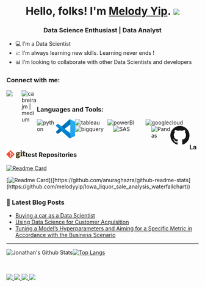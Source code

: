 <h1 align="center">  Hello, folks! I'm <a href="https://www.linkedin.com/in/melodyyip/"><b>Melody Yip</b></a>. <img src="https://raw.githubusercontent.com/MartinHeinz/MartinHeinz/master/wave.gif" width="30px">
 
<!-- <h3 align="center">Data Science Enthusiast| Data analyt |<a href="https://public.tableau.com/profile/rohan.kokkula#!/"><b> Tableau Analyst</b></a> | </h3></h1> -->
  
<h3 align="center">Data Science Enthusiast | Data Analyst  </h3></h1>

- 💻 I’m a Data Scientist
- 📈 I’m always learning new skills. Learning never ends !
- 📊 I’m looking to collaborate with other Data Scientists and developers 

### Connect with me:

[<img align="left"  width="40px" src="https://www.vectorlogo.zone/logos/linkedin/linkedin-tile.svg" />](https://www.linkedin.com/in/melodyyip/)

[<img align="left" alt="cabreirajm | medium" width="40px" src="https://www.vectorlogo.zone/logos/medium/medium-tile.svg" />](https://medium.com/@melodyyip515_)

<br />

### Languages and Tools:

<img align="left" alt="python" width="50px" src="https://cdn3.iconfinder.com/data/icons/logos-and-brands-adobe/512/267_Python-512.png" />

<img align="left" alt="visual studio code" width="50px" src="https://raw.githubusercontent.com/github/explore/80688e429a7d4ef2fca1e82350fe8e3517d3494d/topics/visual-studio-code/visual-studio-code.png" />

<img align="left" alt="tableau" width="85px" src="https://logos-world.net/wp-content/uploads/2021/10/Tableau-Symbol.png" />

<img align="left" alt="powerBI" width="100px" src="https://www.vectorlogo.zone/logos/microsoft_powerbi/microsoft_powerbi-ar21.svg" />

<img align="left" alt="googlecloud" width="100px" src="https://www.vectorlogo.zone/logos/google_cloud/google_cloud-ar21.svg" />

<img align="left" alt="bigquery" width="100px" src="https://www.vectorlogo.zone/logos/google_bigquery/google_bigquery-ar21.svg" />

<img align="left" alt="SAS" width="100px" src="https://www.vectorlogo.zone/logos/sas/sas-ar21.svg" />

<img align="left" alt="Pandas" width="50px" src="https://cdn.jsdelivr.net/npm/simple-icons@3.4.0/icons/pandas.svg" />

<img align="left" alt="GitHub" width="50px" src="https://raw.githubusercontent.com/github/explore/78df643247d429f6cc873026c0622819ad797942/topics/github/github.png" />

<img align="left" alt="Git" width="50px" src="https://raw.githubusercontent.com/github/explore/80688e429a7d4ef2fca1e82350fe8e3517d3494d/topics/git/git.png" />

<!-- <img align="left" alt="AWS" width="26px" src="https://cdn.jsdelivr.net/npm/simple-icons@3.4.0/icons/amazonaws.svg" /> -->
<!-- <img align="left" alt="Azure" width="26px" src="https://www.parkmycloud.com/wp-content/uploads/2018/02/Azure_.png" /> -->
<!-- <img align="left" alt="SQLServer" width="26px" src="https://img.icons8.com/color/2x/microsoft-sql-server.png" /> -->
<!-- <img align="left" alt="Pytorch" width="26px" src="https://cdn.jsdelivr.net/npm/simple-icons@3.4.0/icons/pytorch.svg" /> -->
<br />
<br />

<h2></h2>

###  Latest Repositories

[![Readme Card](https://github-readme-stats.vercel.app/api/pin/?username=rohankokkula&repo=datasciencefolio&layout=compact&show_icons=true&theme=buefy)](https://github.com/anuraghazra/github-readme-stats)

[![Readme Card]([https://github-readme-stats.vercel.app/api/pin/?username=rohankokkula&repo=datasciencefolio&layout=compact&show_icons=true&theme=buefy](https://github-readme-stats.vercel.app/api/pin/?username=melodyyip&repo=Iowa_liquor_sale_analysis_waterfallchart&layout=compact&show_icons=true&theme=buefy))]([https://github.com/anuraghazra/github-readme-stats](https://github.com/melodyyip/Iowa_liquor_sale_analysis_waterfallchart))

### 📕 Latest Blog Posts

<!-- BLOG-POST-LIST:START -->
* [Buying a car as a Data Scientist](https://towardsdatascience.com/buying-a-car-as-a-data-scientist-5a2f9f340292) 
* [Using Data Science for Customer Acquisition](https://towardsdatascience.com/using-data-science-for-customer-acquisition-2001525792f)
* [Tuning a Model’s Hyperparameters and Aiming for a Specific Metric in Accordance with the Business Scenario](https://towardsdatascience.com/tuning-a-models-hyperparameters-and-aiming-for-a-specific-metric-in-accordance-with-the-business-3c47d534ed3b)




<!-- BLOG-POST-LIST:END -->

---

<img align="left" alt="Jonathan's Github Stats" src="https://github-readme-stats.vercel.app/api?username=melodyyip&show_icons=true&hide_border=true" />



<!-- A Data Science practitioner who thrives to leverage Startups using AI-based solutions along with Web Development and a blend of UI/UX Designing</h3>
<h4></h4>
I am always on the lookout for new projects to work on and new people to collaborate with. Do check out my repositories and feel free to reach out if you would like to work on any of my existing projects or if you think that I would be a good fit in your project..
<br>
<br> -->

[![Top Langs](https://github-readme-stats.vercel.app/api/top-langs/?username=anuraghazra&layout=compact)](https://github.com/anuraghazra/github-readme-stats)




<br>

<br>
<a href="https://github.com/rohankokkula/teath">
  <img src="https://github-readme-stats.vercel.app/api/pin/?username=rohankokkula&repo=teath&layout=compact&show_icons=true&theme=buefy" />
</a>
<a href="https://github.com/rohankokkula/SA2020">
  <img src="https://github-readme-stats.vercel.app/api/pin/?username=rohankokkula&repo=SA2020&layout=compact&show_icons=true&theme=buefy" />
</a>
<a href="https://github.com/rohankokkula/Unsupervised-Learning-Major-Project">
  <img src="https://github-readme-stats.vercel.app/api/pin/?username=rohankokkula&repo=Unsupervised-Learning-Major-Project&layout=compact&show_icons=true&theme=buefy" />
</a>
<a href="https://github.com/rohankokkula/Fraudulent-Job-Post-Prediction">
  <img src="https://github-readme-stats.vercel.app/api/pin/?username=rohankokkula&repo=Fraudulent-Job-Post-Prediction&layout=compact&show_icons=true&theme=buefy" />
</a>
<br>

<!-- <a href="https://in.linkedin.com/in/rohankokkula" target="_blank">
  <img align="left" alt="Rohan Kokkula | Twitter" width="22px" src="https://cdn.jsdelivr.net/npm/simple-icons@v3/icons/linkedin.svg" />
</a>
<a href="mailto:rohankokkula01@gmail.com" target="_blank">
  <img align="left" alt="Mail me" width="22px" src="https://cdn.jsdelivr.net/npm/simple-icons@v3/icons/gmail.svg" />
</a>
<a href="https://www.instagram.com/soberohan/" target="_blank">
  <img align="left" alt="Rohan's Instagram" width="22px" src="https://cdn.jsdelivr.net/npm/simple-icons@v3/icons/instagram.svg" />
</a>
<a href="https://www.youtube.com/c/rohanalytics/" target="_blank">
  <img align="left" alt="Rohan's youtube" width="22px" src="https://cdn.jsdelivr.net/npm/simple-icons@v3/icons/youtube.svg" />
</a>
<a href="https://twitter.com/rohankokkula3" target="_blank">
  <img align="left" alt="Rohan Kokkula | twitter" width="22px" src="https://cdn.jsdelivr.net/npm/simple-icons@v3/icons/twitter.svg" />
</a>
<a href="https://www.youtube.com/c/rohanalytics/" target="_blank">
  <img align="left" alt="Rohan's youtube" width="22px" src="https://cdn.jsdelivr.net/npm/simple-icons@v3/icons/kaggle.svg" />
</a>
<a href="https://public.tableau.com/profile/rohan.kokkula#!/" target="_blank">
  <img align="left" alt="Rohan Kokkula | Tableay" width="22px" src="https://cdn.jsdelivr.net/npm/simple-icons@v3/icons/tableau.svg" />
</a>
<br>
 -->


